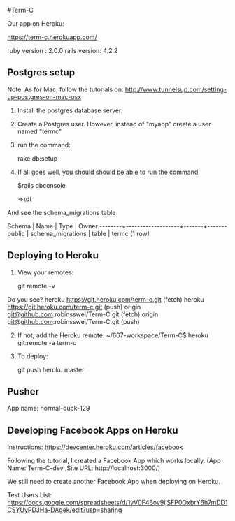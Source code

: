 #Term-C

Our app on Heroku:

https://term-c.herokuapp.com/

ruby version : 2.0.0
rails version: 4.2.2

## Postgres setup
Note: As for Mac, follow the tutorials on:
http://www.tunnelsup.com/setting-up-postgres-on-mac-osx
1. Install the postgres database server.
2. Create a Postgres user. 
However, instead of "myapp" create a user named "termc"
   
3. run the command:  
    
    rake db:setup
    
4. If all goes well, you should should be able to run the command 
    
    $rails dbconsole
    
    =>\dt
    
And see the schema_migrations table

 Schema |       Name        | Type  | Owner
--------+-------------------+-------+-------
 public | schema_migrations | table | termc
(1 row)


## Deploying to Heroku
1. View your remotes:

   git remote -v
   
Do you see?
heroku  https://git.heroku.com/term-c.git (fetch)
heroku  https://git.heroku.com/term-c.git (push)
origin  git@github.com:robinsswei/Term-C.git (fetch)
origin  git@github.com:robinsswei/Term-C.git (push)

2. If not, add the Heroku remote:
~/667-workspace/Term-C$ heroku git:remote -a term-c

3. To deploy:

   git push heroku master

## Pusher
App name: normal-duck-129

## Developing Facebook Apps on Heroku
Instructions: https://devcenter.heroku.com/articles/facebook

Following the tutorial, I created a Facebook App which works locally.
(App Name: Term-C-dev ,Site URL: http://localhost:3000/)

We still need to create another Facebook App when deploying on Heroku.

Test Users List:
https://docs.google.com/spreadsheets/d/1vV0F46ov9ijSFP0OxbrY6h7mDD1CSYUyPDJHa-DAgek/edit?usp=sharing

